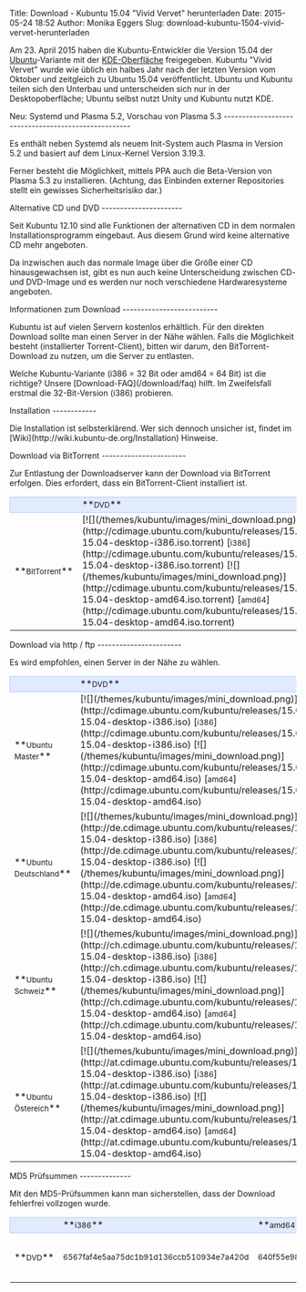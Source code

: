 Title: Download - Kubuntu 15.04 "Vivid Vervet" herunterladen
Date: 2015-05-24 18:52
Author: Monika Eggers
Slug: download-kubuntu-1504-vivid-vervet-herunterladen

Am 23. April 2015 haben die Kubuntu-Entwickler die Version 15.04 der
[Ubuntu](http://www.ubuntu.com/)-Variante mit der
[KDE-Oberfläche](http://www.kde.org/) freigegeben. Kubuntu "Vivid
Vervet" wurde wie üblich ein halbes Jahr nach der letzten Version vom
Oktober und zeitgleich zu Ubuntu 15.04 veröffentlicht. Ubuntu und
Kubuntu teilen sich den Unterbau und unterscheiden sich nur in der
Desktopoberfläche; Ubuntu selbst nutzt Unity und Kubuntu nutzt KDE.

</p>
Neu: Systemd und Plasma 5.2, Vorschau von Plasma 5.3
----------------------------------------------------

</p>
Es enthält neben Systemd als neuem Init-System auch Plasma in Version
5.2 und basiert auf dem Linux-Kernel Version 3.19.3.

</p>
Ferner besteht die Möglichkeit, mittels PPA auch die Beta-Version von
Plasma 5.3 zu installieren. (Achtung, das Einbinden externer
Repositories stellt ein gewisses Sicherheitsrisiko dar.)

</p>
Alternative CD und DVD
----------------------

</p>
Seit Kubuntu 12.10 sind alle Funktionen der alternativen CD in dem
normalen Installationsprogramm eingebaut. Aus diesem Grund wird keine
alternative CD mehr angeboten.

</p>
Da inzwischen auch das normale Image über die Größe einer CD
hinausgewachsen ist, gibt es nun auch keine Unterscheidung zwischen CD-
und DVD-Image und es werden nur noch verschiedene Hardwaresysteme
angeboten.

</p>
Informationen zum Download
--------------------------

</p>
Kubuntu ist auf vielen Servern kostenlos erhältlich. Für den direkten
Download sollte man einen Server in der Nähe wählen. Falls die
Möglichkeit besteht (installierter Torrent-Client), bitten wir darum,
den BitTorrent-Download zu nutzen, um die Server zu entlasten.

</p>
Welche Kubuntu-Variante (i386 = 32 Bit oder amd64 = 64 Bit) ist die
richtige? Unsere [Download-FAQ](/download/faq) hilft. Im Zweifelsfall
erstmal die 32-Bit-Version (i386) probieren.

</p>
Installation
------------

</p>
Die Installation ist selbsterklärend. Wer sich dennoch unsicher ist,
findet im [Wiki](http://wiki.kubuntu-de.org/Installation) Hinweise.

</p>
Download via BitTorrent
-----------------------

</p>
Zur Entlastung der Downloadserver kann der Download via BitTorrent
erfolgen. Dies erfordert, dass ein BitTorrent-Client installiert ist.

</p>
<table width="100%" cellspacing="2" cellpadding="2">
</p>
<p>
<tbody>
</p>
<p>
<tr style="border: 1px solid rgb(179, 200, 243); background-color: rgb(225, 235, 255);">
</p>
<p>
<td width="150" align="left">
 

</td>
</p>
<p>
<td width="150" align="left">
**<small>DVD</small>**

</td>
</p>
<p>
</tr>
</p>
<p>
<tr class="even">
</p>
<p>
<td>
**<small>BitTorrent</small>**

</td>
</p>
<p>
<td>
[![](/themes/kubuntu/images/mini_download.png)](http://cdimage.ubuntu.com/kubuntu/releases/15.04/release/kubuntu-15.04-desktop-i386.iso.torrent)
[<small>i386</small>](http://cdimage.ubuntu.com/kubuntu/releases/15.04/release/kubuntu-15.04-desktop-i386.iso.torrent)
[![](/themes/kubuntu/images/mini_download.png)](http://cdimage.ubuntu.com/kubuntu/releases/15.04/release/kubuntu-15.04-desktop-amd64.iso.torrent)
[<small>amd64</small>](http://cdimage.ubuntu.com/kubuntu/releases/15.04/release/kubuntu-15.04-desktop-amd64.iso.torrent)

</td>
</p>
<p>
</tr>
</p>
<p>
</tbody>
</p>
<p>
</table>
</p>
</p>
Download via http / ftp
-----------------------

</p>
Es wird empfohlen, einen Server in der Nähe zu wählen.

</p>
<table width="100%" cellspacing="2" cellpadding="2">
</p>
<p>
<tbody>
</p>
<p>
<tr style="border: 1px solid rgb(179, 200, 243); background-color: rgb(225, 235, 255);">
</p>
<p>
<td width="150" align="left">
 

</td>
</p>
<p>
<td width="150" align="left">
**<small>DVD</small>**

</td>
</p>
<p>
</tr>
</p>
<p>
<tr class="even">
</p>
<p>
<td>
**<small>Ubuntu Master</small>**

</td>
</p>
<p>
<td>
[![](/themes/kubuntu/images/mini_download.png)](http://cdimage.ubuntu.com/kubuntu/releases/15.04/release/kubuntu-15.04-desktop-i386.iso)
[<small>i386</small>](http://cdimage.ubuntu.com/kubuntu/releases/15.04/release/kubuntu-15.04-desktop-i386.iso)
[![](/themes/kubuntu/images/mini_download.png)](http://cdimage.ubuntu.com/kubuntu/releases/15.04/release/kubuntu-15.04-desktop-amd64.iso)
[<small>amd64</small>](http://cdimage.ubuntu.com/kubuntu/releases/15.04/release/kubuntu-15.04-desktop-amd64.iso)

</td>
</p>
<p>
</tr>
</p>
<p>
<tr class="odd">
</p>
<p>
<td>
**<small>Ubuntu Deutschland</small>**

</td>
</p>
<p>
<td>
[![](/themes/kubuntu/images/mini_download.png)](http://de.cdimage.ubuntu.com/kubuntu/releases/15.04/release/kubuntu-15.04-desktop-i386.iso)
[<small>i386</small>](http://de.cdimage.ubuntu.com/kubuntu/releases/15.04/release/kubuntu-15.04-desktop-i386.iso)
[![](/themes/kubuntu/images/mini_download.png)](http://de.cdimage.ubuntu.com/kubuntu/releases/15.04/release/kubuntu-15.04-desktop-amd64.iso)
[<small>amd64</small>](http://de.cdimage.ubuntu.com/kubuntu/releases/15.04/release/kubuntu-15.04-desktop-amd64.iso)

</td>
</p>
<p>
</tr>
</p>
<p>
<tr class="even">
</p>
<p>
<td>
**<small>Ubuntu Schweiz</small>**

</td>
</p>
<p>
<td>
[![](/themes/kubuntu/images/mini_download.png)](http://ch.cdimage.ubuntu.com/kubuntu/releases/15.04/release/kubuntu-15.04-desktop-i386.iso)
[<small>i386</small>](http://ch.cdimage.ubuntu.com/kubuntu/releases/15.04/release/kubuntu-15.04-desktop-i386.iso)
[![](/themes/kubuntu/images/mini_download.png)](http://ch.cdimage.ubuntu.com/kubuntu/releases/15.04/release/kubuntu-15.04-desktop-amd64.iso)
[<small>amd64</small>](http://ch.cdimage.ubuntu.com/kubuntu/releases/15.04/release/kubuntu-15.04-desktop-amd64.iso)

</td>
</p>
<p>
</tr>
</p>
<p>
<tr class="odd">
</p>
<p>
<td>
**<small>Ubuntu Östereich</small>**

</td>
</p>
<p>
<td>
[![](/themes/kubuntu/images/mini_download.png)](http://at.cdimage.ubuntu.com/kubuntu/releases/15.04/release/kubuntu-15.04-desktop-i386.iso)
[<small>i386</small>](http://at.cdimage.ubuntu.com/kubuntu/releases/15.04/release/kubuntu-15.04-desktop-i386.iso)
[![](/themes/kubuntu/images/mini_download.png)](http://at.cdimage.ubuntu.com/kubuntu/releases/15.04/release/kubuntu-15.04-desktop-amd64.iso)
[<small>amd64</small>](http://at.cdimage.ubuntu.com/kubuntu/releases/15.04/release/kubuntu-15.04-desktop-amd64.iso)

</td>
</p>
<p>
</tr>
</p>
<!--<tr style="border: 1px solid rgb(179, 200, 243); background-color: rgb(225, 235, 255);"></p><p>            <td align="center" colspan="5">Mirror Deutschland</td></p><p>        </tr></p><p>        <tr class="odd"></p><p>            <td><strong><small>Uni Kaiserslautern</small></strong></td></p><p>            <td>         <a href="http://ftp.uni-kl.de/pub/linux/ubuntu.iso/kubuntu/quantal/kubuntu-12.10-desktop-i386.iso"><img border="0" src="/themes/kubuntu/images/mini_download.png" alt="" /></a>        <a href="http://ftp.uni-kl.de/pub/linux/ubuntu.iso/kubuntu/quantal/kubuntu-12.10-desktop-i386.iso"><small>i386</small></a>        <a href="http://ftp.uni-kl.de/pub/linux/ubuntu.iso/kubuntu/quantal/kubuntu-12.10-desktop-amd64.iso"><img border="0" src="/themes/kubuntu/images/mini_download.png" alt="" /></a>        <a href="http://ftp.uni-kl.de/pub/linux/ubuntu.iso/kubuntu/quantal/kubuntu-12.10-desktop-amd64.iso"><small>amd64</small></a>       </td></p><p>            </p><p>            <td>&nbsp; <!-- Mac --><!--<tr style="border: 1px solid rgb(179, 200, 243); background-color: rgb(225, 235, 255);"></p><p>            <td align="center" colspan="5">Mirror Deutschland</td></p><p>        </tr></p><p>        <tr class="odd"></p><p>            <td><strong><small>Uni Kaiserslautern</small></strong></td></p><p>            <td>         <a href="http://ftp.uni-kl.de/pub/linux/ubuntu.iso/kubuntu/quantal/kubuntu-12.10-desktop-i386.iso"><img border="0" src="/themes/kubuntu/images/mini_download.png" alt="" /></a>        <a href="http://ftp.uni-kl.de/pub/linux/ubuntu.iso/kubuntu/quantal/kubuntu-12.10-desktop-i386.iso"><small>i386</small></a>        <a href="http://ftp.uni-kl.de/pub/linux/ubuntu.iso/kubuntu/quantal/kubuntu-12.10-desktop-amd64.iso"><img border="0" src="/themes/kubuntu/images/mini_download.png" alt="" /></a>        <a href="http://ftp.uni-kl.de/pub/linux/ubuntu.iso/kubuntu/quantal/kubuntu-12.10-desktop-amd64.iso"><small>amd64</small></a>       </td></p><p>            </p><p>            <td>&nbsp; <!-- Mac -->

<p>
<!--</p><p>        </tr>--><!--</p><p>        </tr>-->

</tbody>
</p>
<p>
</table>
</p>
</p>
MD5 Prüfsummen
--------------

</p>
Mit den MD5-Prüfsummen kann man sicherstellen, dass der Download
fehlerfrei vollzogen wurde.

</p>
<table width="100%" cellspacing="2" cellpadding="2">
</p>
<p>
<tbody>
</p>
<p>
<tr style="border: 1px solid rgb(179, 200, 243); background-color: rgb(225, 235, 255);">
</p>
<p>
<td align="left">
 

</td>
</p>
<p>
<td width="200" align="left">
**<small>i386</small>**

</td>
</p>
<p>
<td width="200" align="left">
**<small>amd64</small>**

</td>
</p>
<p>
<td width="80" align="left">
**<small>MD5/GPG</small>**

</td>
</p>
<p>
</tr>
</p>
<p>
<tr class="even">
</p>
<p>
<td>
**<small>DVD</small>**

</td>
</p>
<p>
<td>
<small>6567faf4e5aa75dc1b91d136ccb510934e7a420d</small>

</td>
</p>
<p>
<td>
<small>640f55e98a17a7afa9828ba7c7ee51c801aa8365</small>

</td>
</p>
<p>
<td>
[![](/themes/kubuntu/images/mini_download.png)](http://cdimage.ubuntu.com/kubuntu/releases/vivid/release/MD5SUMS) /  
[![](/themes/kubuntu/images/mini_download.png)](http://cdimage.ubuntu.com/kubuntu/releases/vivid/release/MD5SUMS.gpg)

</td>
</p>
<p>
</tr>
</p>
<p>
</tbody>
</p>
<p>
</table>
</p>

